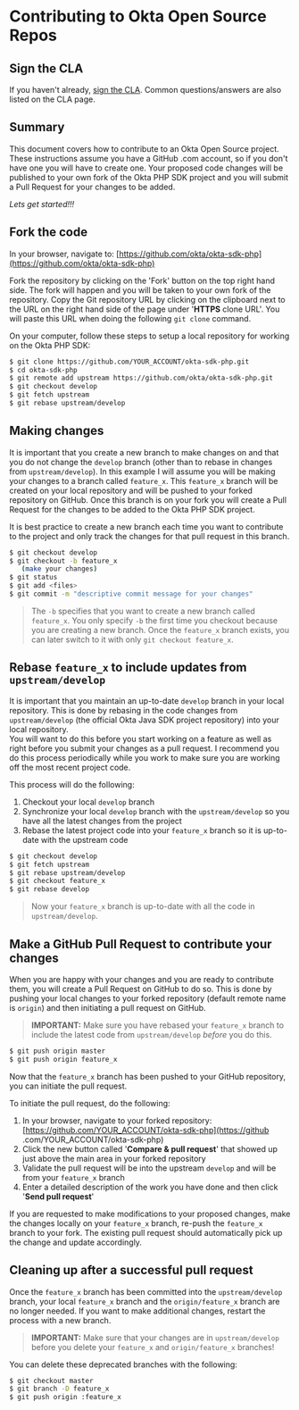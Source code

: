 Contributing to Okta Open Source Repos
======================================

Sign the CLA
------------

If you haven't already, [sign the CLA](https://developer.okta.com/cla/).  Common questions/answers are also listed on the CLA page.

Summary
-------
This document covers how to contribute to an Okta Open Source project. These instructions assume you have a GitHub
.com account, so if you don't have one you will have to create one. Your proposed code changes will be published to 
your own fork of the Okta PHP SDK project and you will submit a Pull Request for your changes to be added.

_Lets get started!!!_


Fork the code
-------------

In your browser, navigate to: [https://github.com/okta/okta-sdk-php](https://github.com/okta/okta-sdk-php)

Fork the repository by clicking on the 'Fork' button on the top right hand side.  The fork will happen and you will be taken to your own fork of the repository.  Copy the Git repository URL by clicking on the clipboard next to the URL on the right hand side of the page under '**HTTPS** clone URL'.  You will paste this URL when doing the following `git clone` command.

On your computer, follow these steps to setup a local repository for working on the Okta PHP SDK:

``` bash
$ git clone https://github.com/YOUR_ACCOUNT/okta-sdk-php.git
$ cd okta-sdk-php
$ git remote add upstream https://github.com/okta/okta-sdk-php.git
$ git checkout develop
$ git fetch upstream
$ git rebase upstream/develop
```


Making changes
--------------

It is important that you create a new branch to make changes on and that you do not change the `develop`
branch (other than to rebase in changes from `upstream/develop`).  In this example I will assume you will be making 
your changes to a branch called `feature_x`.  This `feature_x` branch will be created on your local repository and will be pushed to your forked repository on GitHub.  Once this branch is on your fork you will create a Pull Request for the changes to be added to the Okta PHP SDK project.

It is best practice to create a new branch each time you want to contribute to the project and only track the changes for that pull request in this branch.

``` bash
$ git checkout develop
$ git checkout -b feature_x
   (make your changes)
$ git status
$ git add <files>
$ git commit -m "descriptive commit message for your changes"
```

> The `-b` specifies that you want to create a new branch called `feature_x`.  You only specify `-b` the first time you checkout because you are creating a new branch.  Once the `feature_x` branch exists, you can later switch to it with only `git checkout feature_x`.


Rebase `feature_x` to include updates from `upstream/develop`
------------------------------------------------------------

It is important that you maintain an up-to-date `develop` branch in your local repository.  This is done by rebasing in
 the code changes from `upstream/develop` (the official Okta Java SDK project repository) into your local repository.  
 You will want to do this before you start working on a feature as well as right before you submit your changes as a pull request.  I recommend you do this process periodically while you work to make sure you are working off the most recent project code.

This process will do the following:

1. Checkout your local `develop` branch
2. Synchronize your local `develop` branch with the `upstream/develop` so you have all the latest changes from the 
project
3. Rebase the latest project code into your `feature_x` branch so it is up-to-date with the upstream code

``` bash
$ git checkout develop
$ git fetch upstream
$ git rebase upstream/develop
$ git checkout feature_x
$ git rebase develop
```

> Now your `feature_x` branch is up-to-date with all the code in `upstream/develop`.


Make a GitHub Pull Request to contribute your changes
-----------------------------------------------------

When you are happy with your changes and you are ready to contribute them, you will create a Pull Request on GitHub to do so.  This is done by pushing your local changes to your forked repository (default remote name is `origin`) and then initiating a pull request on GitHub.

> **IMPORTANT:** Make sure you have rebased your `feature_x` branch to include the latest code from `upstream/develop` 
_before_ you do this.

``` bash
$ git push origin master
$ git push origin feature_x
```

Now that the `feature_x` branch has been pushed to your GitHub repository, you can initiate the pull request.

To initiate the pull request, do the following:

1. In your browser, navigate to your forked repository: [https://github.com/YOUR_ACCOUNT/okta-sdk-php](https://github
.com/YOUR_ACCOUNT/okta-sdk-php)
2. Click the new button called '**Compare & pull request**' that showed up just above the main area in your forked repository
3. Validate the pull request will be into the upstream `develop` and will be from your `feature_x` branch
4. Enter a detailed description of the work you have done and then click '**Send pull request**'

If you are requested to make modifications to your proposed changes, make the changes locally on your `feature_x` branch, re-push the `feature_x` branch to your fork.  The existing pull request should automatically pick up the change and update accordingly.


Cleaning up after a successful pull request
-------------------------------------------

Once the `feature_x` branch has been committed into the `upstream/develop` branch, your local `feature_x` branch and 
the `origin/feature_x` branch are no longer needed.  If you want to make additional changes, restart the process with a new branch.

> **IMPORTANT:** Make sure that your changes are in `upstream/develop` before you delete your `feature_x` and 
`origin/feature_x` branches!

You can delete these deprecated branches with the following:

``` bash
$ git checkout master
$ git branch -D feature_x
$ git push origin :feature_x
```